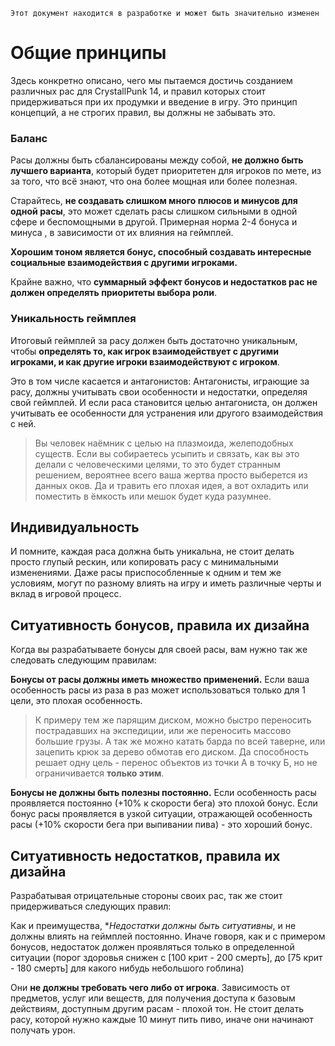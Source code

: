 ```admonish warning "Attention: WIP!"
Этот документ находится в разработке и может быть значительно изменен
```

# Общие принципы
Здесь конкретно описано, чего мы пытаемся достичь созданием различных рас для CrystallPunk 14, и правил которых стоит придерживаться при их продумки и введение в игру. Это принцип концепций, а не строгих правил, вы должны не забывать это.

### Баланс
Расы должны быть сбалансированы между собой, **не должно быть лучшего варианта**, который будет приоритетен для игроков по мете, из за того, что всё знают, что она более мощная или более полезная.

Старайтесь, **не создавать слишком много плюсов и минусов для одной расы**, это может сделать расы слишком сильными в одной сфере и беспомощными в другой. Примерная норма 2-4 бонуса и минуса , в зависимости от их влияния на геймплей. 

**Хорошим тоном является бонус, способный создавать интересные социальные взаимодействия с другими игроками.** 

Крайне важно, что **суммарный эффект бонусов и недостатков рас не должен определять приоритеты выбора роли**. 

### Уникальность геймплея
Итоговый геймплей за расу должен быть достаточно уникальным, чтобы **определять то, как игрок взаимодействует с другими игроками, и как другие игроки взаимодействуют с игроком**. 

Это в том числе касается и антагонистов: Антагонисты, играющие за расу, должны учитывать свои особенности и недостатки, определяя свой геймплей. И если раса становится целью антагониста, он должен учитывать ее особенности для устранения или другого взаимодействия с ней.

> Вы человек наёмник с целью на плазмоида, желеподобных существ. Если вы собираетесь усыпить и связать, как вы это делали с человеческими целями, то это будет странным решением, вероятнее всего ваша жертва просто выберется из данных оков. Да и травить его плохая идея, а вот охладить или поместить в ёмкость или мешок будет куда разумнее.

## Индивидуальность
И помните, каждая раса должна быть уникальна, не стоит делать просто глупый рескин, или копировать расу с минимальными изменениями. Даже расы приспособленные к одним и тем же условиям, могут по разному влиять на игру и иметь различные черты и вклад в игровой процесс.

## Ситуативность бонусов, правила их дизайна
Когда вы разрабатываете бонусы для своей расы, вам нужно так же следовать следующим правилам:

**Бонусы от расы должны иметь множество применений.** Если ваша особенность расы из раза в раз может использоваться только для 1 цели, это плохая особенность.

> К примеру тем же парящим диском, можно быстро переносить пострадавших на экспедиции, или же переносить массово большие грузы. А так же можно катать барда по всей таверне, или зацепить крюк за дерево обмотав его диском. Да способность решает одну цель - перенос объектов из точки А в точку Б, но не ограничивается **только этим**.

**Бонусы не должны быть полезны постоянно.** Если особенность расы проявляется постоянно (+10% к скорости бега) это плохой бонус. Если бонус расы проявляется в узкой ситуации, отражающей особенность расы (+10% скорости бега при выпивании пива) - это хороший бонус.

## Ситуативность недостатков, правила их дизайна
Разрабатывая отрицательные стороны своих рас, так же стоит придерживаться следующих правил:

Как и преимущества, **Недостатки должны быть ситуативны*, и не должны влиять на геймплей постоянно. Иначе говоря, как и с примером бонусов, недостаток должен проявляться только в определенной ситуации (порог здоровья снижен с [100 крит - 200 смерть], до [75 крит - 180 смерть] для какого нибудь небольшого гоблина)

Они **не должны требовать чего либо от игрока**. Зависимость от предметов, услуг или веществ, для получения доступа к базовым действиям, доступным другим расам - плохой тон. Не стоит делать расу, которой нужно каждые 10 минут пить пиво, иначе они начинают получать урон.
